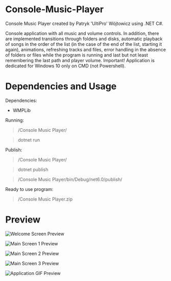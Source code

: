 # Console-Music-Player
Console Music Player created by Patryk 'UltiPro' Wójtowicz using .NET C#.

Console application with all music and volume controls. In addition, there are implemented transitions through folders and disks, automatic playback of songs in the order of the list (in the case of the end of the list, starting it again), animations, refreshing tracks and files, error handling in the absence of folders or files while the program is running and last but not least remembering the last path and player volume. Important! Application is dedicated for Windows 10 only on CMD (not Powershell).

# Dependencies and Usage

Dependencies:

<ul>
  <li>WMPLib</li>
</ul>

Running:

> /Console Music Player/

> dotnet run

Publish:

> /Console Music Player/

> dotnet publish

> /Console Music Player/bin/Debug/net6.0/publish/

Ready to use program:

> /Console Music Player.zip

# Preview

![Welcome Screen Preview](WelcomeScreen.png)

![Main Screen 1 Preview](MainScreen1.png)

![Main Screen 2 Preview](MainScreen2.png)

![Main Screen 3 Preview](MainScreen3.png)

![Application GIF Preview]()
